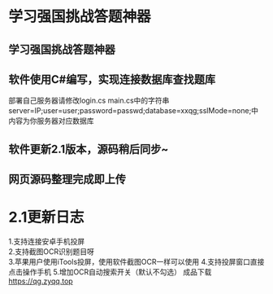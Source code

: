 # 学习强国挑战答题神器
## 学习强国挑战答题神器
## 软件使用C#编写，实现连接数据库查找题库
部署自己服务器请修改login.cs main.cs中的字符串server=IP;user=user;password=passwd;database=xxqg;sslMode=none;中内容为你服务器对应数据库  
## 软件更新2.1版本，源码稍后同步~
## 网页源码整理完成即上传
# 2.1更新日志
1.支持连接安卓手机投屏  
2.支持截图OCR识别题目呀  
3.苹果用户使用iTools投屏，使用软件截图OCR一样可以使用
4.支持投屏窗口直接点击操作手机
5.增加OCR自动搜索开关（默认不勾选）
成品下载 https://qg.zyqq.top
